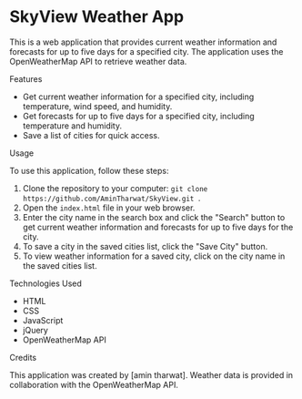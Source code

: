 # SkyView Weather App
This is a web application that provides current weather information and forecasts for up to five days for a specified city. The application uses the OpenWeatherMap API to retrieve weather data.

Features

- Get current weather information for a specified city, including temperature, wind speed, and humidity.
- Get forecasts for up to five days for a specified city, including temperature and humidity.
- Save a list of cities for quick access.

Usage

To use this application, follow these steps:

1. Clone the repository to your computer: `git clone  https://github.com/AminTharwat/SkyView.git `.
2. Open the `index.html` file in your web browser.
3. Enter the city name in the search box and click the "Search" button to get current weather information and forecasts for up to five days for the city.
4. To save a city in the saved cities list, click the "Save City" button.
5. To view weather information for a saved city, click on the city name in the saved cities list.

Technologies Used

- HTML
- CSS
- JavaScript
- jQuery
- OpenWeatherMap API

Credits

This application was created by [amin tharwat]. Weather data is provided in collaboration with the OpenWeatherMap API.

 
